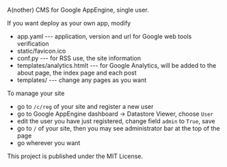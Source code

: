 A(nother) CMS for Google AppEngine, single user.

If you want deploy as your own app, modify

* app.yaml --- application, version and url for Google web tools verification
* static/favicon.ico
* conf.py --- for RSS use, the site information
* templates/analytics.htmlt --- for Google Analytics, will be added to the about page, the index page and each post
* templates/ --- change any pages as you want

To manage your site

* go to `/c/reg` of your site and register a new user
* go to Google AppEngine dashboard -> Datastore Viewer, choose `User`
* edit the user you have just registered, change field `admin` to `True`, save
* go to `/` of your site, then you may see administrator bar at the top of the page
* go wherever you want

This project is published under the MIT License.

